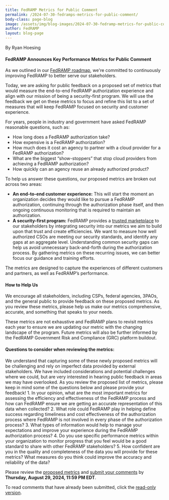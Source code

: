 ```yaml
---
title: FedRAMP Metrics for Public Comment 
permalink: /2024-07-30-fedramps-metrics-for-public-comment/
body-class: page-blog
image: /assets/img/blog-images/2024-07-30-fedramp-metrics-for-public-comment.png
author: FedRAMP
layout: blog-page
---
```

By Ryan Hoesing

<h4>FedRAMP Announces Key Performance Metrics for Public Comment</h4>
As we outlined in our <a href="https://www.fedramp.gov/2024-03-28-a-new-roadmap-for-fedramp/" target="_blank" rel="noopener noreferrer">FedRAMP roadmap</a>, we're committed to continuously improving FedRAMP to better serve our stakeholders.

Today, we are asking for public feedback on a proposed set of metrics that would measure the end-to-end FedRAMP authorization experience and align with our mission of being a security-first program. We will use the feedback we get on these metrics to focus and refine this list to a set of measures that will keep FedRAMP focused on security and customer experience.

For years, people in industry and government have asked FedRAMP reasonable questions, such as:
- How long does a FedRAMP authorization take?
- How expensive is a FedRAMP authorization?
- How much does it cost an agency to partner with a cloud provider for a FedRAMP authorization?
- What are the biggest “show-stoppers” that stop cloud providers from achieving a FedRAMP authorization?
- How quickly can an agency reuse an already authorized product?

To help us answer these questions, our proposed metrics are broken out across two areas:
- <b>An end-to-end customer experience:</b> This will start the moment an organization decides they would like to pursue a FedRAMP authorization, continuing through the authorization phase itself, and then ongoing continuous monitoring that is required to maintain an authorization.
- <b>A security-first program:</b> FedRAMP provides a <a href="https://marketplace.fedramp.gov/products" target="_blank" rel="noopener noreferrer"> trusted marketplace</a> to our stakeholders by integrating security into our metrics we aim to build upon that trust and create efficiencies. We want to measure how well authorized CSOs are meeting our security standards, and identify any gaps at an aggregate level. Understanding common security gaps can help us avoid unnecessary back-and-forth during the authorization process. By gathering metrics on these recurring issues, we can better focus our guidance and training efforts.

The metrics are designed to capture the experiences of different customers and partners, as well as FedRAMP’s performance.

<h4>How to Help Us</h4>

We encourage all stakeholders, including CSPs, federal agencies, 3PAOs, and the general public to provide feedback on these proposed metrics. As you review these metrics, please help us make our metrics comprehensive, accurate, and something that speaks to your needs. 

These metrics are not exhaustive and FedRAMP plans to revisit metrics each year to ensure we are updating our metric with the changing landscape of the program.  Future metrics will also be further informed by the FedRAMP Government Risk and Compliance (GRC) platform buildout.

<h4>Questions to consider when reviewing the metrics:</h4>
We understand that capturing some of these newly proposed metrics will be challenging and rely on imperfect data provided by external stakeholders. We have included considerations and potential challenges where we could, but are very interested in hearing public feedback in areas we may have overlooked. As you review the proposed list of metrics, please keep in mind some of the questions below and please provide your feedback!
1. In your opinion, what are the most important metrics for assessing the efficiency and effectiveness of the FedRAMP process and how can FedRAMP ensure we are getting an accurate representation of this data when collected?
2. What role could FedRAMP play in helping define success regarding timeliness and cost effectiveness of the authorization process where FedRAMP is not involved in every phase of the authorization process?
3. What types of information would help to manage your expectations and improve your experience during the FedRAMP authorization process?
4. Do you use specific performance metrics within your organization to monitor progress that you feel would be a good standard to share with other FedRAMP stakeholders?
5. How confident are you in the quality and completeness of the data you will provide for these metrics? What measures do you think could improve the accuracy and reliability of the data?

Please review the <a href="https://publish.smartsheetgov.com/d242efc37a9d49b099de97e82913454e" target="_blank" rel="noopener noreferrer"> proposed metrics</a> and <a href="https://app.smartsheetgov.com/b/form/3f17415b268a4eb083bb4e1c2098d8fd" target="_blank" rel="noopener noreferrer"> submit your comments</a> by <b>Thursday, August 29, 2024, 11:59 PM EDT</b>.

To read comments that have already been submitted, click the <a href="https://app.smartsheetgov.com/b/publish?EQBCT=2d86a23838f2450b97ee4d38424418e3" target="_blank" rel="noopener noreferrer"> read-only version</a>.
